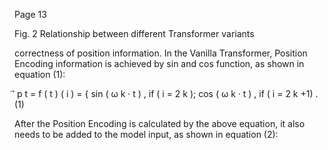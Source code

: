 Page 13

Fig. 2 Relationship between different Transformer variants

<!-- image -->

correctness of position information. In the Vanilla Transformer, Position Encoding information is achieved by sin and cos function, as shown in equation (1):

⃗ p t = f ( t ) ( i ) = { sin ( ω k · t ) , if ( i = 2 k ); cos ( ω k · t ) , if ( i = 2 k +1) . (1)

After the Position Encoding is calculated by the above equation, it also needs to be added to the model input, as shown in equation (2):